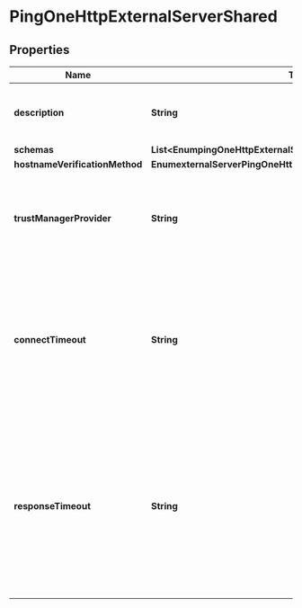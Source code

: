 

# PingOneHttpExternalServerShared


## Properties

| Name | Type | Description | Notes |
|------------ | ------------- | ------------- | -------------|
|**description** | **String** | A description for this External Server |  [optional] |
|**schemas** | **List&lt;EnumpingOneHttpExternalServerSchemaUrn&gt;** |  |  |
|**hostnameVerificationMethod** | **EnumexternalServerPingOneHttpHostnameVerificationMethodProp** |  |  [optional] |
|**trustManagerProvider** | **String** | The trust manager provider to use for HTTPS connection-level security. |  [optional] |
|**connectTimeout** | **String** | Specifies the maximum length of time to wait for a connection to be established before aborting a request to PingOne. |  [optional] |
|**responseTimeout** | **String** | Specifies the maximum length of time to wait for response data to be read from an established connection before aborting a request to PingOne. |  [optional] |




